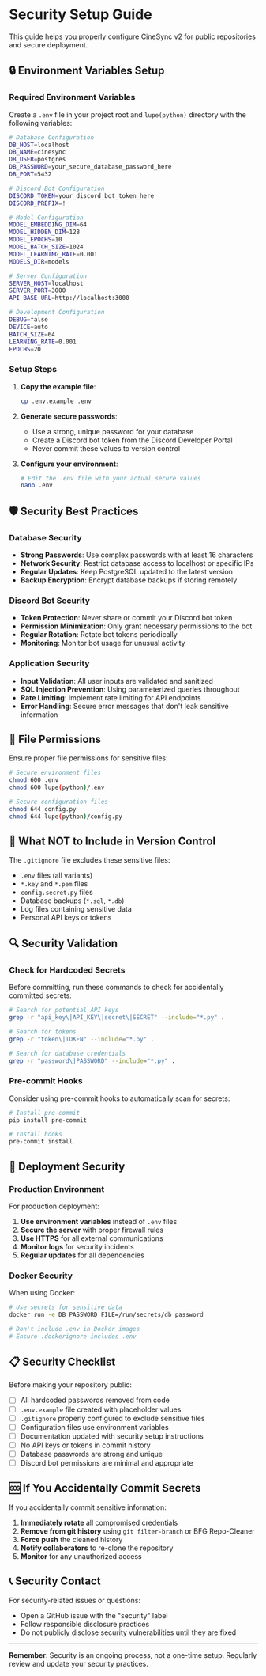 # Security Setup Guide

This guide helps you properly configure CineSync v2 for public repositories and secure deployment.

## 🔒 Environment Variables Setup

### Required Environment Variables

Create a `.env` file in your project root and `lupe(python)` directory with the following variables:

```bash
# Database Configuration
DB_HOST=localhost
DB_NAME=cinesync
DB_USER=postgres
DB_PASSWORD=your_secure_database_password_here
DB_PORT=5432

# Discord Bot Configuration
DISCORD_TOKEN=your_discord_bot_token_here
DISCORD_PREFIX=!

# Model Configuration
MODEL_EMBEDDING_DIM=64
MODEL_HIDDEN_DIM=128
MODEL_EPOCHS=10
MODEL_BATCH_SIZE=1024
MODEL_LEARNING_RATE=0.001
MODELS_DIR=models

# Server Configuration
SERVER_HOST=localhost
SERVER_PORT=3000
API_BASE_URL=http://localhost:3000

# Development Configuration
DEBUG=false
DEVICE=auto
BATCH_SIZE=64
LEARNING_RATE=0.001
EPOCHS=20
```

### Setup Steps

1. **Copy the example file**:
   ```bash
   cp .env.example .env
   ```

2. **Generate secure passwords**:
   - Use a strong, unique password for your database
   - Create a Discord bot token from the Discord Developer Portal
   - Never commit these values to version control

3. **Configure your environment**:
   ```bash
   # Edit the .env file with your actual secure values
   nano .env
   ```

## 🛡️ Security Best Practices

### Database Security

- **Strong Passwords**: Use complex passwords with at least 16 characters
- **Network Security**: Restrict database access to localhost or specific IPs
- **Regular Updates**: Keep PostgreSQL updated to the latest version
- **Backup Encryption**: Encrypt database backups if storing remotely

### Discord Bot Security

- **Token Protection**: Never share or commit your Discord bot token
- **Permission Minimization**: Only grant necessary permissions to the bot
- **Regular Rotation**: Rotate bot tokens periodically
- **Monitoring**: Monitor bot usage for unusual activity

### Application Security

- **Input Validation**: All user inputs are validated and sanitized
- **SQL Injection Prevention**: Using parameterized queries throughout
- **Rate Limiting**: Implement rate limiting for API endpoints
- **Error Handling**: Secure error messages that don't leak sensitive information

## 🔐 File Permissions

Ensure proper file permissions for sensitive files:

```bash
# Secure environment files
chmod 600 .env
chmod 600 lupe(python)/.env

# Secure configuration files
chmod 644 config.py
chmod 644 lupe(python)/config.py
```

## 🚫 What NOT to Include in Version Control

The `.gitignore` file excludes these sensitive files:

- `.env` files (all variants)
- `*.key` and `*.pem` files
- `config.secret.py` files
- Database backups (`*.sql`, `*.db`)
- Log files containing sensitive data
- Personal API keys or tokens

## 🔍 Security Validation

### Check for Hardcoded Secrets

Before committing, run these commands to check for accidentally committed secrets:

```bash
# Search for potential API keys
grep -r "api_key\|API_KEY\|secret\|SECRET" --include="*.py" .

# Search for tokens
grep -r "token\|TOKEN" --include="*.py" .

# Search for database credentials
grep -r "password\|PASSWORD" --include="*.py" .
```

### Pre-commit Hooks

Consider using pre-commit hooks to automatically scan for secrets:

```bash
# Install pre-commit
pip install pre-commit

# Install hooks
pre-commit install
```

## 🚀 Deployment Security

### Production Environment

For production deployment:

1. **Use environment variables** instead of `.env` files
2. **Secure the server** with proper firewall rules
3. **Use HTTPS** for all external communications
4. **Monitor logs** for security incidents
5. **Regular updates** for all dependencies

### Docker Security

When using Docker:

```bash
# Use secrets for sensitive data
docker run -e DB_PASSWORD_FILE=/run/secrets/db_password

# Don't include .env in Docker images
# Ensure .dockerignore includes .env
```

## 📋 Security Checklist

Before making your repository public:

- [ ] All hardcoded passwords removed from code
- [ ] `.env.example` file created with placeholder values
- [ ] `.gitignore` properly configured to exclude sensitive files
- [ ] Configuration files use environment variables
- [ ] Documentation updated with security setup instructions
- [ ] No API keys or tokens in commit history
- [ ] Database passwords are strong and unique
- [ ] Discord bot permissions are minimal and appropriate

## 🆘 If You Accidentally Commit Secrets

If you accidentally commit sensitive information:

1. **Immediately rotate** all compromised credentials
2. **Remove from git history** using `git filter-branch` or BFG Repo-Cleaner
3. **Force push** the cleaned history
4. **Notify collaborators** to re-clone the repository
5. **Monitor** for any unauthorized access

## 📞 Security Contact

For security-related issues or questions:
- Open a GitHub issue with the "security" label
- Follow responsible disclosure practices
- Do not publicly disclose security vulnerabilities until they are fixed

---

**Remember**: Security is an ongoing process, not a one-time setup. Regularly review and update your security practices.